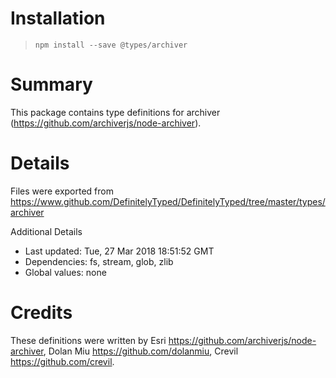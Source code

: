 # Installation
> `npm install --save @types/archiver`

# Summary
This package contains type definitions for archiver (https://github.com/archiverjs/node-archiver).

# Details
Files were exported from https://www.github.com/DefinitelyTyped/DefinitelyTyped/tree/master/types/archiver

Additional Details
 * Last updated: Tue, 27 Mar 2018 18:51:52 GMT
 * Dependencies: fs, stream, glob, zlib
 * Global values: none

# Credits
These definitions were written by Esri <https://github.com/archiverjs/node-archiver>, Dolan Miu <https://github.com/dolanmiu>, Crevil <https://github.com/crevil>.

